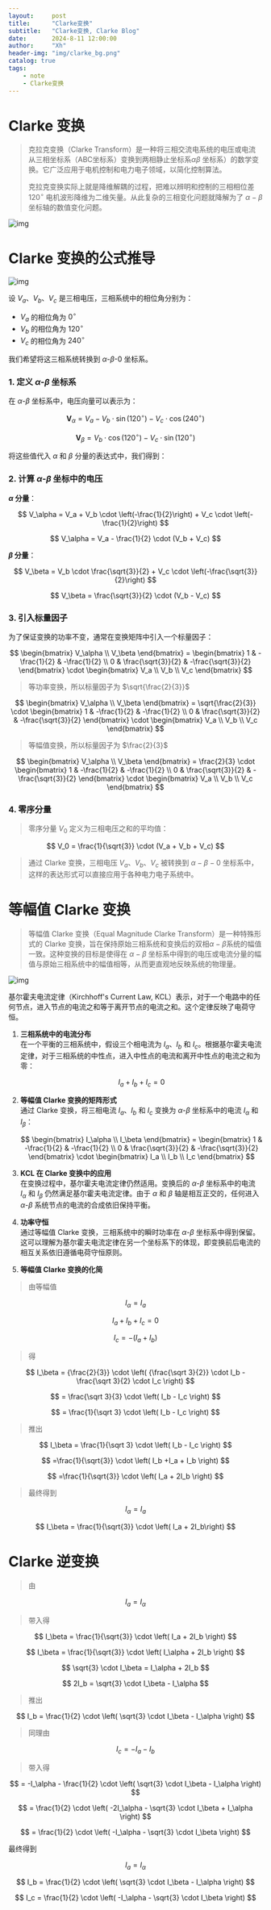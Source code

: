 ```yaml
---
layout:     post
title:      "Clarke变换"
subtitle:   "Clarke变换, Clarke Blog"
date:       2024-8-11 12:00:00
author:     "Xh"
header-img: "img/clarke_bg.png"
catalog: true
tags:
    - note
    - Clarke变换
---
```


# Clarke 变换

> 克拉克变换（Clarke Transform）是一种将三相交流电系统的电压或电流从三相坐标系（ABC坐标系）变换到两相静止坐标系$\alpha\beta$ 坐标系）的数学变换。它广泛应用于电机控制和电力电子领域，以简化控制算法。
> 
> 克拉克变换实际上就是降维解耦的过程，把难以辨明和控制的三相相位差 $120^\circ$ 电机波形降维为二维矢量。从此复杂的三相变化问题就降解为了 $\alpha-\beta$ 坐标轴的数值变化问题。

![img](/img/clarke_1.png)

# Clarke 变换的公式推导

![img](/img/clarke_2.png)

设 $V_a$、$V_b$、$V_c$ 是三相电压，三相系统中的相位角分别为：

- $V_a$ 的相位角为 $0^\circ$
- $V_b$ 的相位角为 $120^\circ$
- $V_c$ 的相位角为 $240^\circ$

我们希望将这三相系统转换到 $\alpha$-$\beta$-$0$ 坐标系。

### 1. 定义 $\alpha$-$\beta$ 坐标系

在 $\alpha$-$\beta$ 坐标系中，电压向量可以表示为：

$$
\mathbf{V}_\alpha = V_a - V_b \cdot \sin(120^\circ) - V_c \cdot \cos(240^\circ)
$$

$$
\mathbf{V}_\beta = V_b \cdot \cos(120^\circ) - V_c \cdot \sin(120^\circ)
$$

将这些值代入 $\alpha$ 和 $\beta$ 分量的表达式中，我们得到：

### 2. 计算 $\alpha$-$\beta$ 坐标中的电压

**$\alpha$ 分量**：

$$
V_\alpha = V_a + V_b \cdot \left(-\frac{1}{2}\right) + V_c \cdot \left(-\frac{1}{2}\right)
$$

$$
V_\alpha = V_a - \frac{1}{2} \cdot (V_b + V_c)
$$

**$\beta$ 分量**：

$$
V_\beta = V_b \cdot \frac{\sqrt{3}}{2} + V_c \cdot \left(-\frac{\sqrt{3}}{2}\right)
$$

$$
V_\beta = \frac{\sqrt{3}}{2} \cdot (V_b - V_c)
$$

### 3. 引入标量因子

为了保证变换的功率不变，通常在变换矩阵中引入一个标量因子：

$$
\begin{bmatrix} V_\alpha \\ V_\beta \end{bmatrix} = \begin{bmatrix} 1 & -\frac{1}{2} & -\frac{1}{2} \\ 0 & \frac{\sqrt{3}}{2} & -\frac{\sqrt{3}}{2} \end{bmatrix} \cdot \begin{bmatrix} V_a \\ V_b \\ V_c \end{bmatrix}
$$

> 等功率变换，所以标量因子为 $\sqrt{\frac{2}{3}}$

$$
\begin{bmatrix} V_\alpha \\ V_\beta \end{bmatrix} = \sqrt{\frac{2}{3}} \cdot \begin{bmatrix} 1 & -\frac{1}{2} & -\frac{1}{2} \\ 0 & \frac{\sqrt{3}}{2} & -\frac{\sqrt{3}}{2} \end{bmatrix} \cdot \begin{bmatrix} V_a \\ V_b \\ V_c \end{bmatrix}
$$

> 等幅值变换，所以标量因子为 $\frac{2}{3}$

$$
\begin{bmatrix} V_\alpha \\ V_\beta \end{bmatrix} = \frac{2}{3} \cdot \begin{bmatrix} 1 & -\frac{1}{2} & -\frac{1}{2} \\ 0 & \frac{\sqrt{3}}{2} & -\frac{\sqrt{3}}{2} \end{bmatrix} \cdot \begin{bmatrix} V_a \\ V_b \\ V_c \end{bmatrix}
$$

### 4. 零序分量

> 零序分量 $V_0$ 定义为三相电压之和的平均值：

$$
V_0 = \frac{1}{\sqrt{3}} \cdot (V_a + V_b + V_c)
$$

> 通过 Clarke 变换，三相电压 $V_a$、$V_b$、$V_c$ 被转换到 $\alpha-\beta-0$ 坐标系中，这样的表达形式可以直接应用于各种电力电子系统中。

# 等幅值 Clarke 变换

> 等幅值 Clarke 变换（Equal Magnitude Clarke Transform）是一种特殊形式的 Clarke 变换，旨在保持原始三相系统和变换后的双相$\alpha-\beta$系统的幅值一致。这种变换的目标是使得在 $\alpha-\beta$ 坐标系中得到的电压或电流分量的幅值与原始三相系统中的幅值相等，从而更直观地反映系统的物理量。

![img](/img/Clarke_3.png)

基尔霍夫电流定律（Kirchhoff's Current Law, KCL）表示，对于一个电路中的任何节点，进入节点的电流之和等于离开节点的电流之和。这个定律反映了电荷守恒。

1. **三相系统中的电流分布**  
   在一个平衡的三相系统中，假设三个相电流为 $I_a$、$I_b$ 和 $I_c$。根据基尔霍夫电流定律，对于三相系统的中性点，进入中性点的电流和离开中性点的电流之和为零：

   $$
   I_a + I_b + I_c = 0
   $$

2. **等幅值 Clarke 变换的矩阵形式**  
   通过 Clarke 变换，将三相电流 $I_a$、$I_b$ 和 $I_c$ 变换为 $\alpha$-$\beta$ 坐标系中的电流 $I_\alpha$ 和 $I_\beta$：

   $$
   \begin{bmatrix} I_\alpha \\ I_\beta \end{bmatrix} = \begin{bmatrix} 1 & -\frac{1}{2} & -\frac{1}{2} \\ 0 & \frac{\sqrt{3}}{2} & -\frac{\sqrt{3}}{2} \end{bmatrix} \cdot \begin{bmatrix} I_a \\ I_b \\ I_c \end{bmatrix}
   $$

3. **KCL 在 Clarke 变换中的应用**  
   在变换过程中，基尔霍夫电流定律仍然适用。变换后的 $\alpha$-$\beta$ 坐标系中的电流 $I_\alpha$ 和 $I_\beta$ 仍然满足基尔霍夫电流定律。由于 $\alpha$ 和 $\beta$ 轴是相互正交的，任何进入 $\alpha$-$\beta$ 系统节点的电流的合成依旧保持平衡。

4. **功率守恒**  
   通过等幅值 Clarke 变换，三相系统中的瞬时功率在 $\alpha$-$\beta$ 坐标系中得到保留。这可以理解为基尔霍夫电流定律在另一个坐标系下的体现，即变换前后电流的相互关系依旧遵循电荷守恒原则。
5. **等幅值 Clarke 变换的化简**
> 由等幅值 

$$I_\alpha = I_a$$ 

$$I_a + I_b + I_c = 0$$ 

$$I_c = -(I_a+I_b)$$ 

> 得

$$
   I_\beta = {\frac{2}{3}} \cdot \left( {\frac{\sqrt 3}{2}} \cdot I_b - \frac{\sqrt 3}{2} \cdot I_c \right)
$$

$$
   = \frac{\sqrt 3}{3} \cdot \left( I_b - I_c \right)
$$

$$
   = \frac{1}{\sqrt 3} \cdot \left( I_b - I_c \right)
$$

> 推出

$$
I_\beta = \frac{1}{\sqrt 3} \cdot \left( I_b - I_c \right)
$$

$$
   =\frac{1}{\sqrt{3}} \cdot \left( I_b +I_a + I_b \right)
$$

$$
   =\frac{1}{\sqrt{3}} \cdot \left( I_a + 2I_b \right)
$$

>最终得到

$$
   I_\alpha = I_a
$$

$$   
   I_\beta = \frac{1}{\sqrt{3}} \cdot \left( I_a + 2I_b\right)
$$

# Clarke 逆变换
> 由

$$ I_a = I_\alpha $$

> 带入得

$$ I_\beta = \frac{1}{\sqrt{3}} \cdot \left( I_a + 2I_b \right) $$

$$ I_\beta = \frac{1}{\sqrt{3}} \cdot \left( I_\alpha + 2I_b \right) $$

$$ \sqrt{3} \cdot I_\beta = I_\alpha + 2I_b $$

$$ 2I_b = \sqrt{3} \cdot I_\beta - I_\alpha $$

> 推出

$$ I_b = \frac{1}{2} \cdot \left( \sqrt{3} \cdot I_\beta - I_\alpha \right) $$

>同理由

$$ I_c = -I_a - I_b $$

> 带入得

$$ = -I_\alpha - \frac{1}{2} \cdot \left( \sqrt{3} \cdot I_\beta - I_\alpha \right) $$

$$ = \frac{1}{2} \cdot \left( -2I_\alpha - \sqrt{3} \cdot I_\beta + I_\alpha \right) $$

$$ = \frac{1}{2} \cdot \left( -I_\alpha - \sqrt{3} \cdot I_\beta \right) $$


最终得到

$$ I_a = I_\alpha $$

$$ I_b = \frac{1}{2} \cdot \left( \sqrt{3} \cdot I_\beta - I_\alpha \right) $$

$$ I_c = \frac{1}{2} \cdot \left( -I_\alpha - \sqrt{3} \cdot I_\beta \right) $$